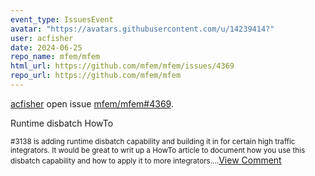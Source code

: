 ```yaml
---
event_type: IssuesEvent
avatar: "https://avatars.githubusercontent.com/u/14239414?"
user: acfisher
date: 2024-06-25
repo_name: mfem/mfem
html_url: https://github.com/mfem/mfem/issues/4369
repo_url: https://github.com/mfem/mfem
---
```


<a href='https://github.com/acfisher' target='_blank'>acfisher</a> open issue <a href='https://github.com/mfem/mfem/issues/4369' target='_blank'>mfem/mfem#4369</a>.

<p>Runtime disbatch HowTo</p><small>#3138 is adding runtime disbatch capability and building it in for certain high traffic integrators.   It would be great to writ up a HowTo article to document how you use this disbatch capability and how to apply it to more integrators....</small><a href='https://github.com/mfem/mfem/issues/4369' target='_blank'>View Comment</a>